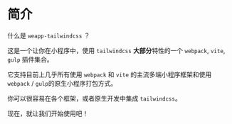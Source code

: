 # 简介

<!-- :::tip
自从 `2.3.3` 版本开始，我发布了一个额外的包叫 [`weapp-tailwindcss`](https://www.npmjs.com/package/weapp-tailwindcss),它和 [`weapp-tailwindcss-webpack-plugin`](https://www.npmjs.com/package/weapp-tailwindcss-webpack-plugin) 代码版本完全一致，且保持发布版本的同步。以后可以都去安装那个包(当然安装现在这个包也行)。为什么要这么做的原因，主要是因为 `weapp-tailwindcss-webpack-plugin` 这个名字，已经不适合现在这种，多插件并存的状态了，为了以后的发展改个名字。
::: -->

什么是 `weapp-tailwindcss` ？

这是一个让你在小程序中，使用 `tailwindcss` **大部分**特性的一个 `webpack`, `vite`, `gulp` 插件集合。

它支持目前上几乎所有使用 `webpack` 和 `vite` 的主流多端小程序框架和使用 `webpack` / `gulp`的原生小程序打包方式。

你可以很容易在各个框架，或者原生开发中集成 `tailwindcss`。

现在，就让我们开始使用吧！
